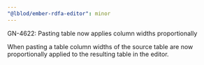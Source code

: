 ```yaml
---
"@lblod/ember-rdfa-editor": minor
---
```


GN-4622: Pasting table now applies column widths proportionally

When pasting a table column widths of the source table are now proportionally applied to the resulting table in the editor.
